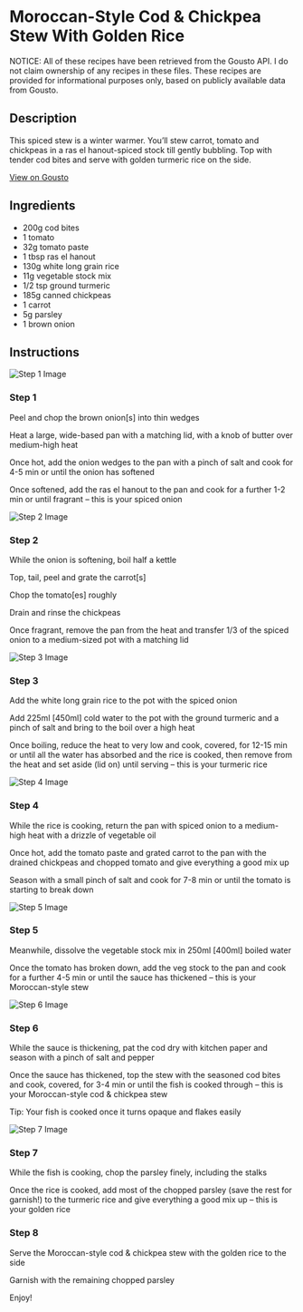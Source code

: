 # Moroccan-Style Cod & Chickpea Stew With Golden Rice

NOTICE: All of these recipes have been retrieved from the Gousto API. I do not claim ownership of any recipes in these files. These recipes are provided for informational purposes only, based on publicly available data from Gousto.

## Description

This spiced stew is a winter warmer. You’ll stew carrot, tomato and chickpeas in a ras el hanout-spiced stock till gently bubbling. Top with tender cod bites and serve with golden turmeric rice on the side.

[View on Gousto](https://www.gousto.co.uk/recipes/cookbook/moroccan-spiced-cod-chickpea-stew-with-golden-rice)

## Ingredients

- 200g cod bites
- 1 tomato
- 32g tomato paste
- 1 tbsp ras el hanout
- 130g white long grain rice
- 11g vegetable stock mix
- 1/2 tsp ground turmeric
- 185g canned chickpeas
- 1 carrot
- 5g parsley
- 1 brown onion

## Instructions

![Step 1 Image](https://production-media.gousto.co.uk/cms/recipe-step-image/Step-1-1674811908089-x200.jpg)

### Step 1

Peel and chop the brown onion<span class="text-danger">[s]</span> into thin wedges

Heat a large, wide-based pan with a matching lid, with a knob of butter over medium-high heat

Once hot, add the onion wedges to the pan with a pinch of salt and cook for 4-5 min or until the onion has softened

Once softened, add the ras el hanout to the pan and cook for a further 1-2 min or until fragrant – this is your spiced onion

![Step 2 Image](https://production-media.gousto.co.uk/cms/recipe-step-image/Step-2-1674811915553-x200.jpg)

### Step 2

While the onion is softening, boil half a kettle

Top, tail, peel and grate the carrot<span class="text-danger">[s]</span>

Chop the tomato<span class="text-danger">[es]</span> roughly

Drain and rinse the chickpeas

Once fragrant, remove the pan from the heat and transfer 1/3 of the spiced onion to a medium-sized pot with a matching lid

![Step 3 Image](https://production-media.gousto.co.uk/cms/recipe-step-image/Step-3-1674811922811-x200.jpg)

### Step 3

Add the white long grain rice to the pot with the spiced onion

Add 225ml <span class="text-danger">[450ml]</span> cold water to the pot with the ground turmeric and a pinch of salt and bring to the boil over a high heat

Once boiling, reduce the heat to very low and cook, covered, for 12-15 min or until all the water has absorbed and the rice is cooked, then remove from the heat and set aside (lid on) until serving – this is your turmeric rice

![Step 4 Image](https://production-media.gousto.co.uk/cms/recipe-step-image/Step-4-1674811950203-x200.jpg)

### Step 4

While the rice is cooking, return the pan with spiced onion to a medium-high heat with a drizzle of vegetable oil

Once hot, add the tomato paste and grated carrot to the pan with the drained chickpeas and chopped tomato and give everything a good mix up

Season with a small pinch of salt and cook for 7-8 min or until the tomato is starting to break down

![Step 5 Image](https://production-media.gousto.co.uk/cms/recipe-step-image/Step-5-1674811955462-x200.jpg)

### Step 5

Meanwhile, dissolve the vegetable stock mix in 250ml<span class="text-danger"> [400ml]</span> boiled water

Once the tomato has broken down, add the veg stock to the pan and cook for a further 4-5 min or until the sauce has thickened – this is your Moroccan-style stew

![Step 6 Image](https://production-media.gousto.co.uk/cms/recipe-step-image/Step-6-1674811984949-x200.jpg)

### Step 6

While the sauce is thickening, pat the cod dry with kitchen paper and season with a pinch of salt and pepper

Once the sauce has thickened, top the stew with the seasoned cod bites and cook, covered, for 3-4 min or until the fish is cooked through – this is your Moroccan-style cod & chickpea stew

Tip: Your fish is cooked once it turns opaque and flakes easily

![Step 7 Image](https://production-media.gousto.co.uk/cms/recipe-step-image/Step-7-1674812000881-x200.jpg)

### Step 7

While the fish is cooking, chop the parsley finely, including the stalks

Once the rice is cooked, add most of the chopped parsley (save the rest for garnish!) to the turmeric rice and give everything a good mix up – this is your golden rice

### Step 8

Serve the Moroccan-style cod & chickpea stew with the golden rice to the side

Garnish with the remaining chopped parsley

Enjoy!

